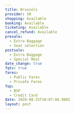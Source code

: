 ```yaml
---
title: Brussels
provider: SN
shopping: Available
booking: Available
ticketing: Available
cancel_refund: Available
presale:
  - Extra Baggage
  - Seat selection
postsale:
  - Extra Baggage
  - Special Meal
date_change: true
fqtv: true
fares:
  - Public Fares
  - Private Fares
fop:
  - BSP
  - Credit Card
date: 2020-08-25T10:07:04.980Z
layout: post
---
```


